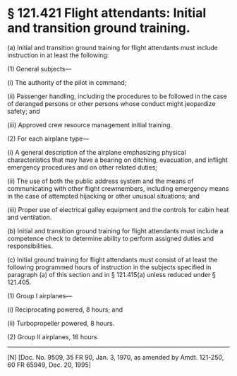 # § 121.421   Flight attendants: Initial and transition ground training.

(a) Initial and transition ground training for flight attendants must include instruction in at least the following: 


(1) General subjects—


(i) The authority of the pilot in command;


(ii) Passenger handling, including the procedures to be followed in the case of deranged persons or other persons whose conduct might jeopardize safety; and


(iii) Approved crew resource management initial training.


(2) For each airplane type—


(i) A general description of the airplane emphasizing physical characteristics that may have a bearing on ditching, evacuation, and inflight emergency procedures and on other related duties; 


(ii) The use of both the public address system and the means of communicating with other flight crewmembers, including emergency means in the case of attempted hijacking or other unusual situations; and 


(iii) Proper use of electrical galley equipment and the controls for cabin heat and ventilation. 


(b) Initial and transition ground training for flight attendants must include a competence check to determine ability to perform assigned duties and responsibilities. 


(c) Initial ground training for flight attendants must consist of at least the following programmed hours of instruction in the subjects specified in paragraph (a) of this section and in § 121.415(a) unless reduced under § 121.405. 


(1) Group I airplanes—


(i) Reciprocating powered, 8 hours; and 


(ii) Turbopropeller powered, 8 hours. 


(2) Group II airplanes, 16 hours. 



---

[N] [Doc. No. 9509, 35 FR 90, Jan. 3, 1970, as amended by Amdt. 121-250, 60 FR 65949, Dec. 20, 1995]




